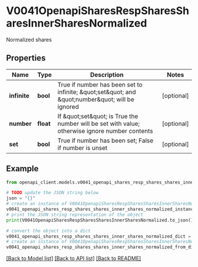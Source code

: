 # V0041OpenapiSharesRespSharesSharesInnerSharesNormalized

Normalized shares

## Properties

Name | Type | Description | Notes
------------ | ------------- | ------------- | -------------
**infinite** | **bool** | True if number has been set to infinite; \&quot;set\&quot; and \&quot;number\&quot; will be ignored | [optional] 
**number** | **float** | If \&quot;set\&quot; is True the number will be set with value; otherwise ignore number contents | [optional] 
**set** | **bool** | True if number has been set; False if number is unset | [optional] 

## Example

```python
from openapi_client.models.v0041_openapi_shares_resp_shares_shares_inner_shares_normalized import V0041OpenapiSharesRespSharesSharesInnerSharesNormalized

# TODO update the JSON string below
json = "{}"
# create an instance of V0041OpenapiSharesRespSharesSharesInnerSharesNormalized from a JSON string
v0041_openapi_shares_resp_shares_shares_inner_shares_normalized_instance = V0041OpenapiSharesRespSharesSharesInnerSharesNormalized.from_json(json)
# print the JSON string representation of the object
print(V0041OpenapiSharesRespSharesSharesInnerSharesNormalized.to_json())

# convert the object into a dict
v0041_openapi_shares_resp_shares_shares_inner_shares_normalized_dict = v0041_openapi_shares_resp_shares_shares_inner_shares_normalized_instance.to_dict()
# create an instance of V0041OpenapiSharesRespSharesSharesInnerSharesNormalized from a dict
v0041_openapi_shares_resp_shares_shares_inner_shares_normalized_from_dict = V0041OpenapiSharesRespSharesSharesInnerSharesNormalized.from_dict(v0041_openapi_shares_resp_shares_shares_inner_shares_normalized_dict)
```
[[Back to Model list]](../README.md#documentation-for-models) [[Back to API list]](../README.md#documentation-for-api-endpoints) [[Back to README]](../README.md)



